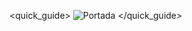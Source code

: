 <quick_guide>
![Portada](http://static.energysistem.com/images/manuals/42484/560d69cee7742.jpg)
</quick_guide>
